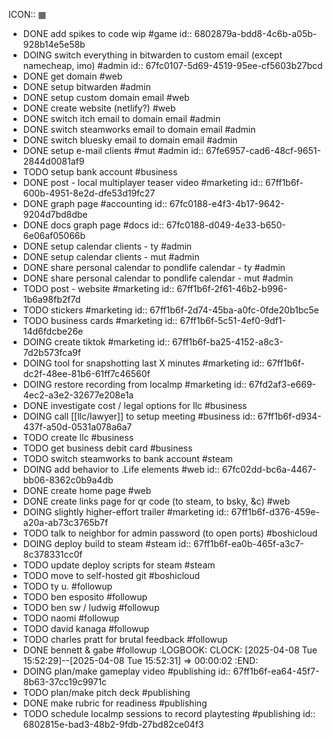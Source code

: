 ICON:: ▦

- DONE add spikes to code wip #game
  id:: 6802879a-bdd8-4c6b-a05b-928b14e5e58b
- DOING switch everything in bitwarden to custom email (except namecheap, imo) #admin
  id:: 67fc0107-5d69-4519-95ee-cf5603b27bcd
- DONE get domain #web
- DONE setup bitwarden #admin
- DONE setup custom domain email #web
- DONE create website (netlify?) #web
- DONE switch itch email to domain email #admin
- DONE switch steamworks email to domain email #admin
- DONE switch bluesky email to domain email #admin
- DONE setup e-mail clients #mut #admin
  id:: 67fe6957-cad6-48cf-9651-2844d0081af9
- TODO setup bank account #business
- DONE post - local multiplayer teaser video #marketing
  id:: 67ff1b6f-600b-4951-8e2d-dfe53d19fc27
- DONE graph page #accounting
  id:: 67fc0188-e4f3-4b17-9642-9204d7bd8dbe
- DONE docs graph page #docs
  id:: 67fc0188-d049-4e33-b650-6e06af05066b
- DONE setup calendar clients - ty #admin
- DONE setup calendar clients - mut #admin
- DONE share personal calendar to pondlife calendar - ty #admin
- DONE share personal calendar to pondlife calendar - mut #admin
- TODO post - website #marketing
  id:: 67ff1b6f-2f61-46b2-b996-1b6a98fb2f7d
- TODO stickers #marketing
  id:: 67ff1b6f-2d74-45ba-a0fc-0fde20b1bc5e
- TODO business cards #marketing
  id:: 67ff1b6f-5c51-4ef0-9df1-14d6fdcbe26e
- DOING create tiktok #marketing
  id:: 67ff1b6f-ba25-4152-a8c3-7d2b573fca9f
- DOING tool for snapshotting last X minutes #marketing
  id:: 67ff1b6f-dc2f-48ee-81b6-61ff7c46560f
- DOING restore recording from localmp #marketing
  id:: 67fd2af3-e669-4ec2-a3e2-32677e208e1a
- DONE investigate cost / legal options for llc #business
- DOING call [[llc/lawyer]] to setup meeting #business
  id:: 67ff1b6f-d934-437f-a50d-0531a078a6a7
- TODO create llc #business
- TODO get business debit card #business
- TODO switch steamworks to bank account #steam
- DOING add behavior to .Life elements #web
  id:: 67fc02dd-bc6a-4467-bb06-8362c0b9a4db
- DONE create home page #web
- DONE create links page for qr code (to steam, to bsky, &c) #web
- DOING slightly higher-effort trailer #marketing
  id:: 67ff1b6f-d376-459e-a20a-ab73c3765b7f
- TODO talk to neighbor for admin password (to open ports) #boshicloud
- DOING deploy build to steam #steam
  id:: 67ff1b6f-ea0b-465f-a3c7-8c378331cc0f
- TODO update deploy scripts for steam #steam
- TODO move to self-hosted git #boshicloud
- TODO ty u. #followup
- TODO ben esposito #followup
- TODO ben sw / ludwig #followup
- TODO naomi #followup
- TODO david kanaga #followup
- TODO charles pratt for brutal feedback #followup
- DONE bennett & gabe #followup
  :LOGBOOK:
  CLOCK: [2025-04-08 Tue 15:52:29]--[2025-04-08 Tue 15:52:31] =>  00:00:02
  :END:
- DOING plan/make gameplay video #publishing
  id:: 67ff1b6f-ea64-45f7-8b63-37cc19c9971c
- TODO plan/make pitch deck #publishing
- DONE make rubric for readiness #publishing
- TODO schedule localmp sessions to record playtesting #publishing
  id:: 6802815e-bad3-48b2-9fdb-27bd82ce04f3